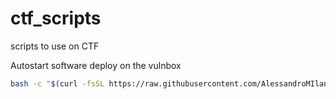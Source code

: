 # ctf_scripts

scripts to use on CTF

Autostart software deploy on the vulnbox

```bash
bash -c "$(curl -fsSL https://raw.githubusercontent.com/AlessandroMIlani/ctf_scripts/main/start.sh)"
```
